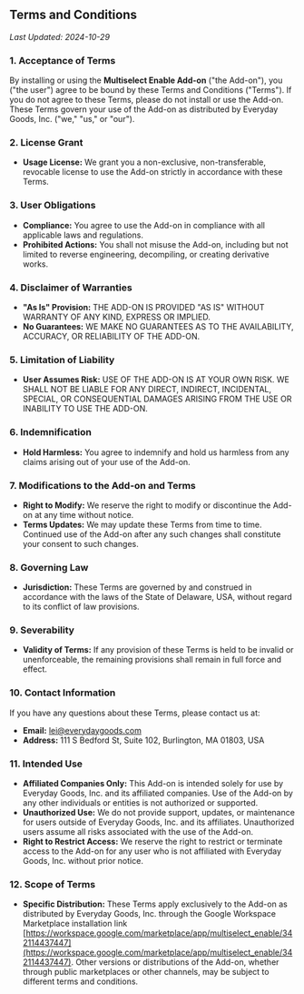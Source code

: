 ## **Terms and Conditions**

_Last Updated: 2024-10-29_

### **1. Acceptance of Terms**

By installing or using the **Multiselect Enable Add-on** ("the Add-on"), you ("the user") agree to be bound by these Terms and Conditions ("Terms"). If you do not agree to these Terms, please do not install or use the Add-on. These Terms govern your use of the Add-on as distributed by Everyday Goods, Inc. ("we," "us," or "our").

### **2. License Grant**

- **Usage License:** We grant you a non-exclusive, non-transferable, revocable license to use the Add-on strictly in accordance with these Terms.

### **3. User Obligations**

- **Compliance:** You agree to use the Add-on in compliance with all applicable laws and regulations.
- **Prohibited Actions:** You shall not misuse the Add-on, including but not limited to reverse engineering, decompiling, or creating derivative works.

### **4. Disclaimer of Warranties**

- **"As Is" Provision:** THE ADD-ON IS PROVIDED "AS IS" WITHOUT WARRANTY OF ANY KIND, EXPRESS OR IMPLIED.
- **No Guarantees:** WE MAKE NO GUARANTEES AS TO THE AVAILABILITY, ACCURACY, OR RELIABILITY OF THE ADD-ON.

### **5. Limitation of Liability**

- **User Assumes Risk:** USE OF THE ADD-ON IS AT YOUR OWN RISK. WE SHALL NOT BE LIABLE FOR ANY DIRECT, INDIRECT, INCIDENTAL, SPECIAL, OR CONSEQUENTIAL DAMAGES ARISING FROM THE USE OR INABILITY TO USE THE ADD-ON.

### **6. Indemnification**

- **Hold Harmless:** You agree to indemnify and hold us harmless from any claims arising out of your use of the Add-on.

### **7. Modifications to the Add-on and Terms**

- **Right to Modify:** We reserve the right to modify or discontinue the Add-on at any time without notice.
- **Terms Updates:** We may update these Terms from time to time. Continued use of the Add-on after any such changes shall constitute your consent to such changes.

### **8. Governing Law**

- **Jurisdiction:** These Terms are governed by and construed in accordance with the laws of the State of Delaware, USA, without regard to its conflict of law provisions.

### **9. Severability**

- **Validity of Terms:** If any provision of these Terms is held to be invalid or unenforceable, the remaining provisions shall remain in full force and effect.

### **10. Contact Information**

If you have any questions about these Terms, please contact us at:

- **Email:** lei@everydaygoods.com
- **Address:** 111 S Bedford St, Suite 102, Burlington, MA 01803, USA

### **11. Intended Use**

- **Affiliated Companies Only:** This Add-on is intended solely for use by Everyday Goods, Inc. and its affiliated companies. Use of the Add-on by any other individuals or entities is not authorized or supported.
- **Unauthorized Use:** We do not provide support, updates, or maintenance for users outside of Everyday Goods, Inc. and its affiliates. Unauthorized users assume all risks associated with the use of the Add-on.
- **Right to Restrict Access:** We reserve the right to restrict or terminate access to the Add-on for any user who is not affiliated with Everyday Goods, Inc. without prior notice.

### **12. Scope of Terms**

- **Specific Distribution:** These Terms apply exclusively to the Add-on as distributed by Everyday Goods, Inc. through the Google Workspace Marketplace installation link [https://workspace.google.com/marketplace/app/multiselect_enable/342114437447](https://workspace.google.com/marketplace/app/multiselect_enable/342114437447). Other versions or distributions of the Add-on, whether through public marketplaces or other channels, may be subject to different terms and conditions.
